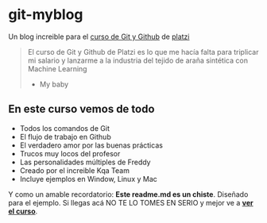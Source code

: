 # git-myblog
Un blog increible para el [curso de Git y Github](http://platzi.com/cursos/git-github/ "curso de Git y Github") de [platzi](http://platzi.com "platzi")
> El curso de Git y Github de Platzi es lo que me hacía falta para triplicar mi salario y lanzarme a la industria del tejido de araña sintética con Machine Learning
> - My baby

## En este curso vemos de todo
* Todos los comandos de Git
* El flujo de trabajo en Github
* El verdadero amor por las buenas prácticas
* Trucos muy locos del profesor
* Las personalidades múltiples de Freddy
* Creado por el increible Kqa Team
* Incluye ejemplos en Window, Linux y Mac

Y como un amable recordatorio: **Este readme.md es un chiste**. Diseñado para el ejemplo. Si llegas acá NO TE LO TOMES EN SERIO y mejor ve a [**ver el curso**](http://platzi.com/cursos/git-github/ "ver el curso").

